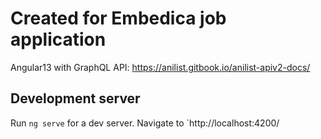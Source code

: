 # Created for Embedica job application 
Angular13 with 
GraphQL API: https://anilist.gitbook.io/anilist-apiv2-docs/

## Development server

Run `ng serve` for a dev server. Navigate to `http://localhost:4200/
